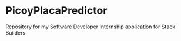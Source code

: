 # PicoyPlacaPredictor
Repository for my Software Developer Internship application for Stack Builders
